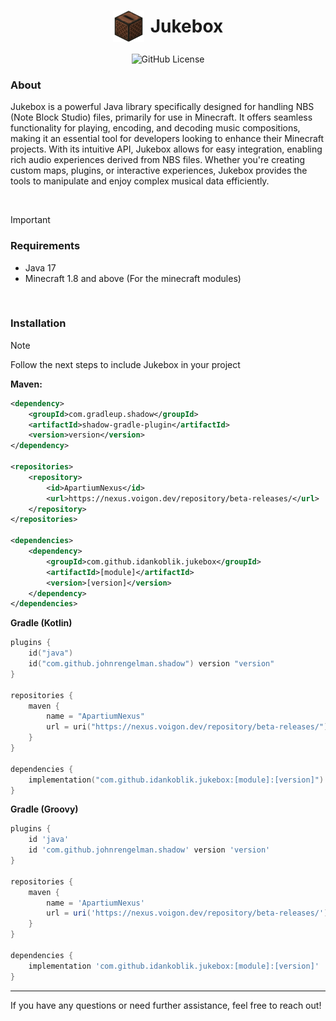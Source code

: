 <h1 align="center" style="display: flex; align-items: center; justify-content: center;">
    <img src="Writerside/images/logo.png" alt="jukebox" width="50" style="margin-right: 10px;">
    Jukebox
</h1>

<div align="center">
    <img alt="GitHub License" src="https://img.shields.io/github/license/IdanKoblik/Jukebox">
</div>

### About
Jukebox is a powerful Java library specifically designed for handling NBS (Note Block Studio) files, primarily for use in Minecraft. It offers seamless functionality for playing, encoding, and decoding music compositions, making it an essential tool for developers looking to enhance their Minecraft projects. With its intuitive API, Jukebox allows for easy integration, enabling rich audio experiences derived from NBS files. Whether you're creating custom maps, plugins, or interactive experiences, Jukebox provides the tools to manipulate and enjoy complex musical data efficiently.

<br>

>[!IMPORTANT]
> ### Requirements
> * Java 17
> * Minecraft 1.8 and above (For the minecraft modules)

<br>

### Installation
>[!NOTE]
> Follow the next steps to include Jukebox in your project

**Maven:**
```xml
<dependency>
    <groupId>com.gradleup.shadow</groupId>
    <artifactId>shadow-gradle-plugin</artifactId>
    <version>version</version>
</dependency>

<repositories>
    <repository>
        <id>ApartiumNexus</id>
        <url>https://nexus.voigon.dev/repository/beta-releases/</url>
    </repository>
</repositories>

<dependencies>
    <dependency>
        <groupId>com.github.idankoblik.jukebox</groupId>
        <artifactId>[module]</artifactId>
        <version>[version]</version>
    </dependency>
</dependencies>
```

**Gradle (Kotlin)**
```kotlin
plugins {
    id("java")
    id("com.github.johnrengelman.shadow") version "version"
}

repositories {
    maven {
        name = "ApartiumNexus"
        url = uri("https://nexus.voigon.dev/repository/beta-releases/")
    }
}

dependencies {
    implementation("com.github.idankoblik.jukebox:[module]:[version]")
}
```

**Gradle (Groovy)**
```groovy
plugins {
    id 'java'
    id 'com.github.johnrengelman.shadow' version 'version'
}

repositories {
    maven {
        name = 'ApartiumNexus'
        url = uri('https://nexus.voigon.dev/repository/beta-releases/')
    }
}

dependencies {
    implementation 'com.github.idankoblik.jukebox:[module]:[version]'
}
```
<hr>

If you have any questions or need further assistance, feel free to reach out!